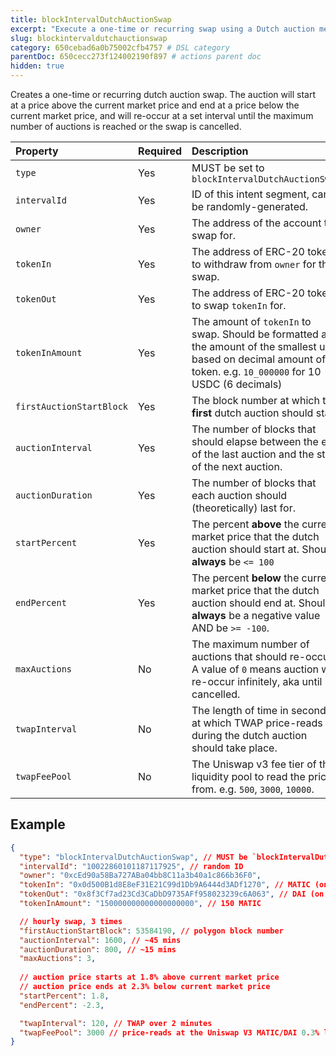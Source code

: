 ```yaml
---
title: blockIntervalDutchAuctionSwap
excerpt: "Execute a one-time or recurring swap using a Dutch auction mechanism."
slug: blockintervaldutchauctionswap
category: 650cebad6a0b75002cfb4757 # DSL category
parentDoc: 650cecc273f124002190f897 # actions parent doc
hidden: true
---
```


Creates a one-time or recurring dutch auction swap. The auction will start at a price above the current market price and end at a price below the current market price, and will re-occur at a set interval until the maximum number of auctions is reached or the swap is cancelled.

| Property |  Required  | Description |
| :------- | :--------- | :---------- |
| `type`   | Yes | MUST be set to `blockIntervalDutchAuctionSwap` |
| `intervalId` | Yes | ID of this intent segment, can be randomly-generated. |
| `owner`  | Yes | The address of the account to swap for. |
| `tokenIn` | Yes | The address of ERC-20 token to withdraw from `owner` for the swap. |
| `tokenOut` | Yes | The address of ERC-20 token to swap `tokenIn` for. |
| `tokenInAmount` | Yes | The amount of `tokenIn` to swap. Should be formatted as the amount of the smallest unit based on decimal amount of token. e.g. `10_000000` for 10 USDC (6 decimals) |
| `firstAuctionStartBlock` | Yes | The block number at which the **first** dutch auction should start. |
| `auctionInterval` | Yes | The number of blocks that should elapse between the end of the last auction and the start of the next auction.  |
| `auctionDuration` | Yes | The number of blocks that each auction should (theoretically) last for. |
| `startPercent` | Yes | The percent **above** the current market price that the dutch auction should start at. Should **always** be `<= 100` |
| `endPercent` | Yes | The percent **below** the current market price that the dutch auction should end at. Should **always** be a negative value AND be `>= -100`. |
| `maxAuctions` | No | The maximum number of auctions that should re-occur. A value of `0` means auction will re-occur infinitely, aka until cancelled. |
| `twapInterval` | No | The length of time in seconds at which TWAP price-reads during the dutch auction should take place. |
| `twapFeePool` | No | The Uniswap v3 fee tier of the liquidity pool to read the price from. e.g. `500`, `3000`, `10000`. |

## Example

```json
{
  "type": "blockIntervalDutchAuctionSwap", // MUST be `blockIntervalDutchAuctionSwap`
  "intervalId": "10022860101187117925", // random ID
  "owner": "0xcEd90a58Ba727ABa04bb8C11a3b40a1c866b36F0",
  "tokenIn": "0x0d500B1d8E8eF31E21C99d1Db9A6444d3ADf1270", // MATIC (on Polygon)
  "tokenOut": "0x8f3Cf7ad23Cd3CaDbD9735AFf958023239c6A063", // DAI (on Polygon)
  "tokenInAmount": "150000000000000000000", // 150 MATIC

  // hourly swap, 3 times
  "firstAuctionStartBlock": 53584190, // polygon block number
  "auctionInterval": 1600, // ~45 mins
  "auctionDuration": 800, // ~15 mins
  "maxAuctions": 3,
  
  // auction price starts at 1.8% above current market price
  // auction price ends at 2.3% below current market price
  "startPercent": 1.8,
  "endPercent": -2.3,

  "twapInterval": 120, // TWAP over 2 minutes
  "twapFeePool": 3000 // price-reads at the Uniswap V3 MATIC/DAI 0.3% liquidity pool
}
```
